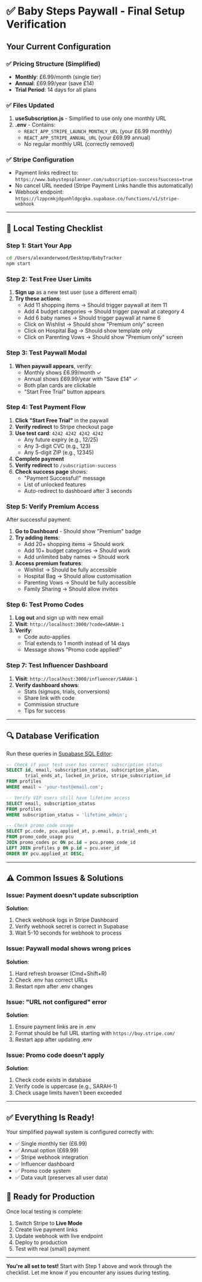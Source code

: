 # ✅ Baby Steps Paywall - Final Setup Verification

## Your Current Configuration

### ✅ Pricing Structure (Simplified)
- **Monthly**: £6.99/month (single tier)
- **Annual**: £69.99/year (save £14)
- **Trial Period**: 14 days for all plans

### ✅ Files Updated
1. **useSubscription.js** - Simplified to use only one monthly URL
2. **.env** - Contains:
   - `REACT_APP_STRIPE_LAUNCH_MONTHLY_URL` (your £6.99 monthly)
   - `REACT_APP_STRIPE_ANNUAL_URL` (your £69.99 annual)
   - No regular monthly URL (correctly removed)

### ✅ Stripe Configuration
- Payment links redirect to: `https://www.babystepsplanner.com/subscription-success?success=true`
- No cancel URL needed (Stripe Payment Links handle this automatically)
- Webhook endpoint: `https://lzppcmkjdgunhldgcgka.supabase.co/functions/v1/stripe-webhook`

---

## 🧪 Local Testing Checklist

### Step 1: Start Your App
```bash
cd /Users/alexanderwood/Desktop/BabyTracker
npm start
```

### Step 2: Test Free User Limits
1. **Sign up** as a new test user (use a different email)
2. **Try these actions**:
   - Add 11 shopping items → Should trigger paywall at item 11
   - Add 4 budget categories → Should trigger paywall at category 4
   - Add 6 baby names → Should trigger paywall at name 6
   - Click on Wishlist → Should show "Premium only" screen
   - Click on Hospital Bag → Should show template only
   - Click on Parenting Vows → Should show "Premium only" screen

### Step 3: Test Paywall Modal
1. **When paywall appears**, verify:
   - Monthly shows £6.99/month ✓
   - Annual shows £69.99/year with "Save £14" ✓
   - Both plan cards are clickable
   - "Start Free Trial" button appears

### Step 4: Test Payment Flow
1. **Click "Start Free Trial"** in the paywall
2. **Verify redirect** to Stripe checkout page
3. **Use test card**: `4242 4242 4242 4242`
   - Any future expiry (e.g., 12/25)
   - Any 3-digit CVC (e.g., 123)
   - Any 5-digit ZIP (e.g., 12345)
4. **Complete payment**
5. **Verify redirect** to `/subscription-success`
6. **Check success page** shows:
   - "Payment Successful!" message
   - List of unlocked features
   - Auto-redirect to dashboard after 3 seconds

### Step 5: Verify Premium Access
After successful payment:
1. **Go to Dashboard** - Should show "Premium" badge
2. **Try adding items**:
   - Add 20+ shopping items → Should work
   - Add 10+ budget categories → Should work
   - Add unlimited baby names → Should work
3. **Access premium features**:
   - Wishlist → Should be fully accessible
   - Hospital Bag → Should allow customisation
   - Parenting Vows → Should be fully accessible
   - Family Sharing → Should allow invites

### Step 6: Test Promo Codes
1. **Log out** and sign up with new email
2. **Visit**: `http://localhost:3000/?code=SARAH-1`
3. **Verify**:
   - Code auto-applies
   - Trial extends to 1 month instead of 14 days
   - Message shows "Promo code applied!"

### Step 7: Test Influencer Dashboard
1. **Visit**: `http://localhost:3000/influencer/SARAH-1`
2. **Verify dashboard shows**:
   - Stats (signups, trials, conversions)
   - Share link with code
   - Commission structure
   - Tips for success

---

## 🔍 Database Verification

Run these queries in [Supabase SQL Editor](https://supabase.com/dashboard/project/lzppcmkjdgunhldgcgka/sql):

```sql
-- Check if your test user has correct subscription status
SELECT id, email, subscription_status, subscription_plan, 
       trial_ends_at, locked_in_price, stripe_subscription_id
FROM profiles 
WHERE email = 'your-test@email.com';

-- Verify VIP users still have lifetime access
SELECT email, subscription_status 
FROM profiles 
WHERE subscription_status = 'lifetime_admin';

-- Check promo code usage
SELECT pc.code, pcu.applied_at, p.email, p.trial_ends_at
FROM promo_code_usage pcu
JOIN promo_codes pc ON pc.id = pcu.promo_code_id
LEFT JOIN profiles p ON p.id = pcu.user_id
ORDER BY pcu.applied_at DESC;
```

---

## ⚠️ Common Issues & Solutions

### Issue: Payment doesn't update subscription
**Solution**: 
1. Check webhook logs in Stripe Dashboard
2. Verify webhook secret is correct in Supabase
3. Wait 5-10 seconds for webhook to process

### Issue: Paywall modal shows wrong prices
**Solution**: 
1. Hard refresh browser (Cmd+Shift+R)
2. Check .env has correct URLs
3. Restart npm after .env changes

### Issue: "URL not configured" error
**Solution**:
1. Ensure payment links are in .env
2. Format should be full URL starting with `https://buy.stripe.com/`
3. Restart app after updating .env

### Issue: Promo code doesn't apply
**Solution**:
1. Check code exists in database
2. Verify code is uppercase (e.g., SARAH-1)
3. Check usage limits haven't been exceeded

---

## ✅ Everything Is Ready!

Your simplified paywall system is configured correctly with:
- ✅ Single monthly tier (£6.99)
- ✅ Annual option (£69.99) 
- ✅ Stripe webhook integration
- ✅ Influencer dashboard
- ✅ Promo code system
- ✅ Data vault (preserves all user data)

## 🚀 Ready for Production

Once local testing is complete:
1. Switch Stripe to **Live Mode**
2. Create live payment links
3. Update webhook with live endpoint
4. Deploy to production
5. Test with real (small) payment

---

**You're all set to test!** Start with Step 1 above and work through the checklist. Let me know if you encounter any issues during testing.